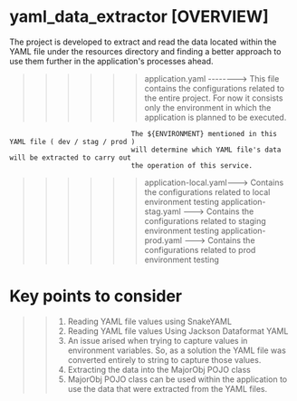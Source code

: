 # yaml_data_extractor [OVERVIEW]

The project is developed to extract and read the data located within the YAML file under the resources 
directory and finding a better approach to use them further in the application's processes ahead.

>>>>>> application.yaml --------> This file contains the configurations related to the entire project. 
                                  For now it consists only the environment in which the application is 
                                  planned to be executed. 

                                  The ${ENVIRONMENT} mentioned in this YAML file ( dev / stag / prod ) 
                                  will determine which YAML file's data will be extracted to carry out
                                  the operation of this service. 

>>>>>> application-local.yaml---> Contains the configurations related to local environment testing
>>>>>> application-stag.yaml ---> Contains the configurations related to staging environment testing
>>>>>> application-prod.yaml ---> Contains the configurations related to prod environment testing



# Key points to consider
>> 1. Reading YAML file values using SnakeYAML
>> 2. Reading YAML file values Using Jackson Dataformat YAML
>> 3. An issue arised when trying to capture values in environment variables. So, as a solution the 
      YAML file was converted entirely to string to capture those values.
>> 3. Extracting the data into the MajorObj POJO class
>> 4. MajorObj POJO class can be used within the application to use the data that were extracted from the YAML files.